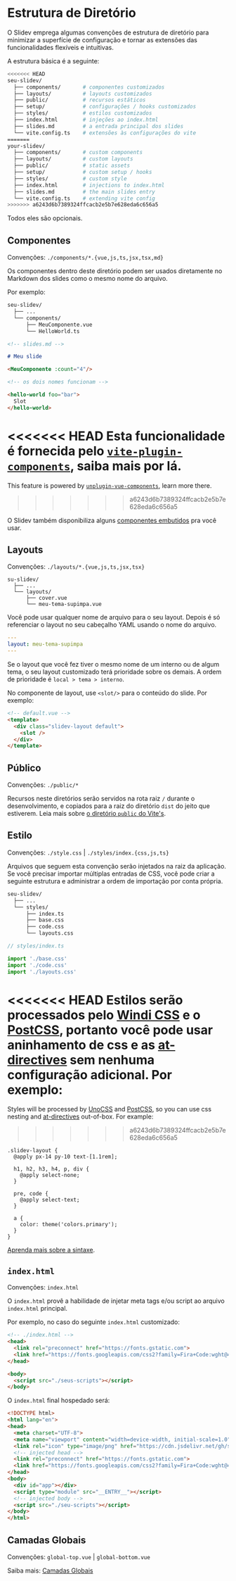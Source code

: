 # Estrutura de Diretório

O Slidev emprega algumas convenções de estrutura de diretório para minimizar a superfície de configuração e tornar as extensões das funcionalidades flexíveis e intuitivas.

A estrutura básica é a seguinte:

```bash
<<<<<<< HEAD
seu-slidev/
  ├── components/       # componentes customizados
  ├── layouts/          # layouts customizados
  ├── public/           # recursos estáticos
  ├── setup/            # configurações / hooks customizados
  ├── styles/           # estilos customizados
  ├── index.html        # injeções ao index.html
  ├── slides.md         # a entrada principal dos slides
  └── vite.config.ts    # extensões às configurações do vite
=======
your-slidev/
  ├── components/       # custom components
  ├── layouts/          # custom layouts
  ├── public/           # static assets
  ├── setup/            # custom setup / hooks
  ├── styles/           # custom style
  ├── index.html        # injections to index.html
  ├── slides.md         # the main slides entry
  └── vite.config.ts    # extending vite config
>>>>>>> a6243d6b7389324ffcacb2e5b7e628eda6c656a5
```

Todos eles são opcionais.

## Componentes

Convenções: `./components/*.{vue,js,ts,jsx,tsx,md}`

Os componentes dentro deste diretório podem ser usados diretamente no Markdown dos slides como o mesmo nome do arquivo.

Por exemplo:

```bash
seu-slidev/
  ├── ...
  └── components/
      ├── MeuComponente.vue
      └── HelloWorld.ts
```

```md
<!-- slides.md -->

# Meu slide

<MeuComponente :count="4"/>

<!-- os dois nomes funcionam -->

<hello-world foo="bar">
  Slot
</hello-world>
```

<<<<<<< HEAD
Esta funcionalidade é fornecida pelo [`vite-plugin-components`](https://github.com/antfu/vite-plugin-components), saiba mais por lá.
=======
This feature is powered by [`unplugin-vue-components`](https://github.com/antfu/unplugin-vue-components), learn more there.
>>>>>>> a6243d6b7389324ffcacb2e5b7e628eda6c656a5

O Slidev também disponibiliza alguns [componentes embutidos](/builtin/components) pra você usar.

## Layouts

Convenções: `./layouts/*.{vue,js,ts,jsx,tsx}`

```
su-slidev/
  ├── ...
  └── layouts/
      ├── cover.vue
      └── meu-tema-supimpa.vue
```

Você pode usar qualquer nome de arquivo para o seu layout. Depois é só referenciar o layout no seu cabeçalho YAML usando o nome do arquivo.

```yaml
---
layout: meu-tema-supimpa
---
```

Se o layout que você fez tiver o mesmo nome de um interno ou de algum tema, o seu layout customizado terá prioridade sobre os demais. A ordem de prioridade é `local > tema > interno`.

No componente de layout, use `<slot/>` para o conteúdo do slide. Por exemplo:

```html
<!-- default.vue -->
<template>
  <div class="slidev-layout default">
    <slot />
  </div>
</template>
```

## Público

Convenções: `./public/*`

Recursos neste diretórios serão servidos na rota raiz `/` durante o desenvolvimento, e copiados para a raiz do diretório `dist` do jeito que estiverem. Leia mais sobre [o diretório `public` do Vite's](https://vitejs.dev/guide/assets.html#the-public-directory).

## Estilo

Convenções: `./style.css` | `./styles/index.{css,js,ts}`

Arquivos que seguem esta convenção serão injetados na raiz da aplicação. Se você precisar importar múltiplas entradas de CSS, você pode criar a seguinte estrutura e administrar a ordem de importação por conta própria.

```bash
seu-slidev/
  ├── ...
  └── styles/
      ├── index.ts
      ├── base.css
      ├── code.css
      └── layouts.css
```

```ts
// styles/index.ts

import './base.css'
import './code.css'
import './layouts.css'
```

<<<<<<< HEAD
Estilos serão processados pelo [Windi CSS](http://windicss.org/) e o [PostCSS](https://postcss.org/), portanto você pode usar aninhamento de css e as [at-directives](https://windicss.org/features/directives.html) sem nenhuma configuração adicional.
Por exemplo:
=======
Styles will be processed by [UnoCSS](https://unocss.dev/) and [PostCSS](https://postcss.org/), so you can use css nesting and [at-directives](https://windicss.org/features/directives.html) out-of-box. For example:
>>>>>>> a6243d6b7389324ffcacb2e5b7e628eda6c656a5

```less
.slidev-layout {
  @apply px-14 py-10 text-[1.1rem];

  h1, h2, h3, h4, p, div {
    @apply select-none;
  }

  pre, code {
    @apply select-text;
  }

  a {
    color: theme('colors.primary');
  }
}
```

[Aprenda mais sobre a sintaxe](https://windicss.org/features/directives.html).

## `index.html`

Convenções: `index.html`

O `index.html` provê a habilidade de injetar meta tags e/ou script ao arquivo `index.html` principal.

Por exemplo, no caso do seguinte `index.html` customizado:

```html
<!-- ./index.html -->
<head>
  <link rel="preconnect" href="https://fonts.gstatic.com">
  <link href="https://fonts.googleapis.com/css2?family=Fira+Code:wght@400;600&family=Nunito+Sans:wght@200;400;600&display=swap" rel="stylesheet">
</head>

<body>
  <script src="./seus-scripts"></script>
</body>
```

O `index.html` final hospedado será:

```html
<!DOCTYPE html>
<html lang="en">
<head>
  <meta charset="UTF-8">
  <meta name="viewport" content="width=device-width, initial-scale=1.0">
  <link rel="icon" type="image/png" href="https://cdn.jsdelivr.net/gh/slidevjs/slidev/assets/favicon.png">
  <!-- injected head -->
  <link rel="preconnect" href="https://fonts.gstatic.com">
  <link href="https://fonts.googleapis.com/css2?family=Fira+Code:wght@400;600&family=Nunito+Sans:wght@200;400;600&display=swap" rel="stylesheet">
</head>
<body>
  <div id="app"></div>
  <script type="module" src="__ENTRY__"></script>
  <!-- injected body -->
  <script src="./seu-scripts"></script>
</body>
</html>
```

## Camadas Globais

Convenções: `global-top.vue` | `global-bottom.vue`

Saiba mais: [Camadas Globais](/custom/global-layers)

